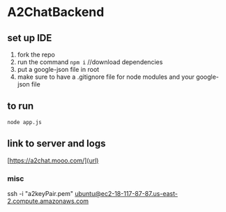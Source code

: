 ﻿# A2ChatBackend
## set up IDE 
1. fork the repo
2. run the command `npm i` //download dependencies
3. put a google-json file in root
4. make sure to have a .gitignore file for node modules and your google-json file

## to run
`node app.js`   

## link to server and logs 
[https://a2chat.mooo.com/](url)

### misc 
ssh -i "a2keyPair.pem" ubuntu@ec2-18-117-87-87.us-east-2.compute.amazonaws.com
